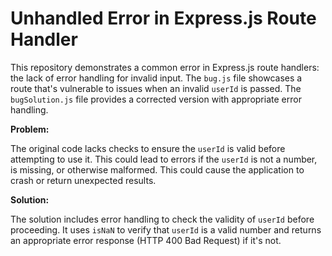 # Unhandled Error in Express.js Route Handler

This repository demonstrates a common error in Express.js route handlers: the lack of error handling for invalid input.  The `bug.js` file showcases a route that's vulnerable to issues when an invalid `userId` is passed.  The `bugSolution.js` file provides a corrected version with appropriate error handling.

**Problem:**

The original code lacks checks to ensure the `userId` is valid before attempting to use it.  This could lead to errors if the `userId` is not a number, is missing, or otherwise malformed.  This could cause the application to crash or return unexpected results.

**Solution:**

The solution includes error handling to check the validity of `userId` before proceeding.  It uses `isNaN` to verify that `userId` is a valid number and returns an appropriate error response (HTTP 400 Bad Request) if it's not.